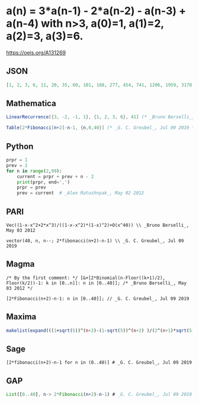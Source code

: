 # a\(n\) \= 3\*a\(n\-1\) \- 2\*a\(n\-2\) \- a\(n\-3\) \+ a\(n\-4\) with n\>3, a\(0\)\=1, a\(1\)\=2, a\(2\)\=3, a\(3\)\=6\.
https://oeis.org/A131269
## JSON
```JSON
[1, 2, 3, 6, 11, 20, 35, 60, 101, 168, 277, 454, 741, 1206, 1959, 3178, 5151, 8344, 13511, 21872, 35401, 57292, 92713, 150026, 242761, 392810, 635595, 1028430, 1664051, 2692508, 4356587, 7049124, 11405741, 18454896, 29860669, 48315598, 78176301, 126491934]
```
## Mathematica
```Mathematica
LinearRecurrence[{3, -2, -1, 1}, {1, 2, 3, 6}, 41] (* _Bruno Berselli_, May 03 2012 *)
```
```Mathematica
Table[2*Fibonacci[n+2]-n-1, {n,0,40}] (* _G. C. Greubel_, Jul 09 2019 *)
```
## Python
```Python
prpr = 1
prev = 2
for n in range(2,99):
    current = prpr + prev + n - 2
    print(prpr, end=',')
    prpr = prev
    prev = current  # _Alex Ratushnyak_, May 02 2012
```
## PARI
```PARI
Vec((1-x-x^2+2*x^3)/((1-x-x^2)*(1-x)^2)+O(x^40)) \\ _Bruno Berselli_, May 03 2012
```
```PARI
vector(40, n, n--; 2*fibonacci(n+2)-n-1) \\ _G. C. Greubel_, Jul 09 2019
```
## Magma
```Magma
/* By the first comment: */ [&+[2*Binomial(n-Floor((k+1)/2), Floor(k/2))-1: k in [0..n]]: n in [0..40]]; /* _Bruno Berselli_, May 03 2012 */
```
```Magma
[2*Fibonacci(n+2)-n-1: n in [0..40]]; // _G. C. Greubel_, Jul 09 2019
```
## Maxima
```Maxima
makelist(expand(((1+sqrt(5))^(n+2)-(1-sqrt(5))^(n+2) )/(2^(n+1)*sqrt(5))-n-1), n, 0, 40); \\ _Bruno Berselli_, May 03 2012
```
## Sage
```Sage
[2*fibonacci(n+2)-n-1 for n in (0..40)] # _G. C. Greubel_, Jul 09 2019
```
## GAP
```GAP
List([0..40], n-> 2*Fibonacci(n+2)-n-1) # _G. C. Greubel_, Jul 09 2019
```
